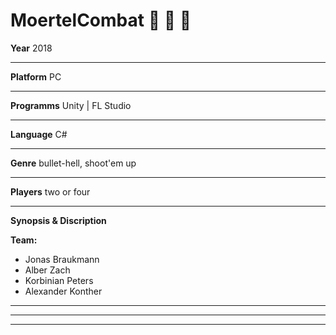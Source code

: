 # MoertelCombat :construction: :izakaya_lantern: :crossed_flags:
**Year** 2018
***
**Platform** PC
***
**Programms** Unity | FL Studio
***
**Language** C#
***
**Genre** bullet-hell, shoot'em up
*** 
**Players** two or four
*** 
**Synopsis & Discription**


**Team:**
+ Jonas Braukmann
+ Alber Zach
+ Korbinian Peters
+ Alexander Konther

***
---
___
